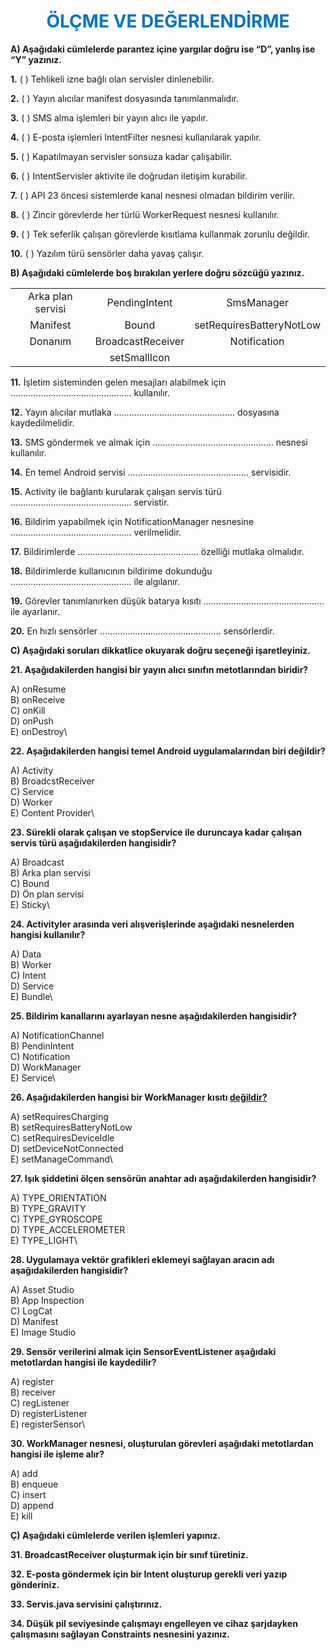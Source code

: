 <h1 style="text-align:center;color:#0073c0;">ÖLÇME VE DEĞERLENDİRME</h1>

**A) Aşağıdaki cümlelerde parantez içine yargılar doğru ise “D”, yanlış ise “Y” yazınız.**

**1.** ( ) Tehlikeli izne bağlı olan servisler dinlenebilir.

**2.** ( ) Yayın alıcılar manifest dosyasında tanımlanmalıdır.

**3.** ( ) SMS alma işlemleri bir yayın alıcı ile yapılır.

**4.** ( ) E-posta işlemleri IntentFilter nesnesi kullanılarak yapılır.

**5.** ( ) Kapatılmayan servisler sonsuza kadar çalışabilir.

**6.** ( ) IntentServisler aktivite ile doğrudan iletişim kurabilir.

**7.** ( ) API 23 öncesi sistemlerde kanal nesnesi olmadan bildirim verilir.

**8.** ( ) Zincir görevlerde her türlü WorkerRequest nesnesi kullanılır.

**9.** ( ) Tek seferlik çalışan görevlerde kısıtlama kullanmak zorunlu değildir.

**10.** ( ) Yazılım türü sensörler daha yavaş çalışır.

**B) Aşağıdaki cümlelerde boş bırakılan yerlere doğru sözcüğü yazınız.**

|                   |                   |                          |
| :---------------: | :---------------: | :----------------------: |
| Arka plan servisi |   PendingIntent   |        SmsManager        |
|     Manifest      |       Bound       | setRequiresBatteryNotLow |
|      Donanım      | BroadcastReceiver |       Notification       |
|                   |   setSmallIcon    |                          |


**11.** İşletim sisteminden gelen mesajları alabilmek için ................................................ kullanılır.

**12.** Yayın alıcılar mutlaka ................................................ dosyasına kaydedilmelidir.

**13.** SMS göndermek ve almak için ................................................ nesnesi kullanılır.

**14.** En temel Android servisi ................................................ servisidir.

**15.** Activity ile bağlantı kurularak çalışan servis türü ................................................ servistir.

**16.** Bildirim yapabilmek için NotificationManager nesnesine ................................................ verilmelidir.

**17.** Bildirimlerde ................................................ özelliği mutlaka olmalıdır.

**18.** Bildirimlerde kullanıcının bildirime dokunduğu ................................................ ile algılanır.

**19.** Görevler tanımlanırken düşük batarya kısıtı ................................................ ile ayarlanır.

**20.** En hızlı sensörler ................................................ sensörlerdir.


**C) Aşağıdaki soruları dikkatlice okuyarak doğru seçeneği işaretleyiniz.**


**21. Aşağıdakilerden hangisi bir yayın alıcı sınıfın metotlarından biridir?**

A) onResume \
B) onReceive\
C) onKill \
D) onPush\
E) onDestroy\

**22. Aşağıdakilerden hangisi temel Android uygulamalarından biri değildir?**

A) Activity \
B) BroadcstReceiver\
C) Service \
D) Worker\
E) Content Provider\

**23. Sürekli olarak çalışan ve stopService ile duruncaya kadar çalışan servis türü aşağıdakilerden hangisidir?**

A) Broadcast \
B) Arka plan servisi\
C) Bound \
D) Ön plan servisi\
E) Sticky\

**24. Activityler arasında veri alışverişlerinde aşağıdaki nesnelerden hangisi kullanılır?**

A) Data \
B) Worker\
C) Intent \
D) Service\
E) Bundle\

**25. Bildirim kanallarını ayarlayan nesne aşağıdakilerden hangisidir?**

A) NotificationChannel \
B) PendinIntent\
C) Notification \
D) WorkManager\
E) Service\

**26. Aşağıdakilerden hangisi bir WorkManager kısıtı <u>değildir?</u>**

A) setRequiresCharging \
B) setRequiresBatteryNotLow\
C) setRequiresDeviceIdle \
D) setDeviceNotConnected\
E) setManageCommand\

**27. Işık şiddetini ölçen sensörün anahtar adı aşağıdakilerden hangisidir?**

A) TYPE_ORIENTATION \
B) TYPE_GRAVITY\
C) TYPE_GYROSCOPE \
D) TYPE_ACCELEROMETER\
E) TYPE_LIGHT\

**28. Uygulamaya vektör grafikleri eklemeyi sağlayan aracın adı aşağıdakilerden hangisidir?**

A) Asset Studio \
B) App Inspection\
C) LogCat \
D) Manifest\
E) Image Studio

**29. Sensör verilerini almak için SensorEventListener aşağıdaki metotlardan hangisi ile kaydedilir?**

A) register \
B) receiver\
C) regListener \
D) registerListener\
E) registerSensor\

**30. WorkManager nesnesi, oluşturulan görevleri aşağıdaki metotlardan hangisi ile işleme alır?**


A) add \
B) enqueue\
C) insert \
D) append\
E) kill

**Ç) Aşağıdaki cümlelerde verilen işlemleri yapınız.**

**31. BroadcastReceiver oluşturmak için bir sınıf türetiniz.**

**32. E-posta göndermek için bir Intent oluşturup gerekli veri yazıp gönderiniz.**

**33. Servis.java servisini çalıştırınız.**

**34. Düşük pil seviyesinde çalışmayı engelleyen ve cihaz şarjdayken çalışmasını sağlayan Constraints nesnesini yazınız.**